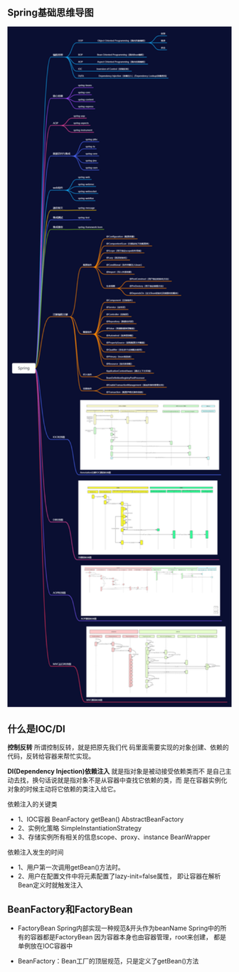 ## Spring基础思维导图

<img src="Spring.png" alt="spring思维导图" style="zoom:200%;" />



## 什么是IOC/DI 

**控制反转** 所谓控制反转，就是把原先我们代 码里面需要实现的对象创建、依赖的代码，反转给容器来帮忙实现。 


**DI(Dependency Injection)依赖注入** 就是指对象是被动接受依赖类而不 是自己主动去找，换句话说就是指对象不是从容器中查找它依赖的类，而 是在容器实例化对象的时候主动将它依赖的类注入给它。


依赖注入的关键类

- 1、IOC容器 BeanFactory getBean() AbstractBeanFactory 
- 2、实例化策略 SimpleInstantiationStrategy 
- 3、存储实例所有相关的信息scope、proxy、instance BeanWrapper


依赖注入发生的时间 

- 1、用户第一次调用getBean()方法时。 
- 2、用户在配置文件中将<bean>元素配置了lazy-init=false属性， 即让容器在解析Bean定义时就触发注入

## BeanFactory和FactoryBean

- FactoryBean Spring内部实现一种规范&开头作为beanName Spring中的所有的容器都是FactoryBean 因为容器本身也由容器管理，root来创建， 都是单例放在IOC容器中 

- BeanFactory：Bean工厂的顶层规范，只是定义了getBean()方法



